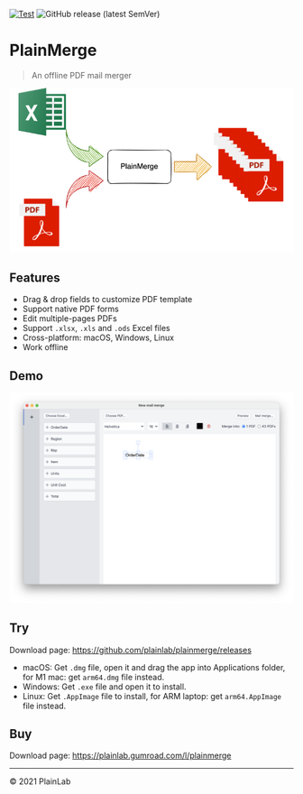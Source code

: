 [![Test](https://github.com/plainlab/plainmerge/actions/workflows/test.yml/badge.svg)](https://github.com/plainlab/plainmerge/actions/workflows/test.yml)
![GitHub release (latest SemVer)](https://img.shields.io/github/v/release/plainlab/plainmerge)

# PlainMerge

> An offline PDF mail merger

![PlainMerge](./.erb/assets/plainmerge.png)

## Features

- Drag & drop fields to customize PDF template
- Support native PDF forms
- Edit multiple-pages PDFs
- Support `.xlsx`, `.xls` and `.ods` Excel files
- Cross-platform: macOS, Windows, Linux
- Work offline

## Demo

![Demo](./.erb/assets/demo.png)

## Try

Download page: https://github.com/plainlab/plainmerge/releases

- macOS: Get `.dmg` file, open it and drag the app into Applications folder, for M1 mac: get `arm64.dmg` file instead.
- Windows: Get `.exe` file and open it to install.
- Linux: Get `.AppImage` file to install, for ARM laptop: get `arm64.AppImage` file instead.

## Buy

Download page: https://plainlab.gumroad.com/l/plainmerge

---

&copy; 2021 PlainLab
